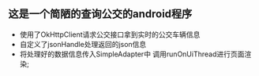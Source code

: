 ## 这是一个简陋的查询公交的android程序

- 使用了OkHttpClient请求公交接口拿到实时的公交车辆信息
- 自定义了jsonHandle处理返回的json信息
- 将处理好的数据信息传入SimpleAdapter中 调用runOnUiThread进行页面渲染; 